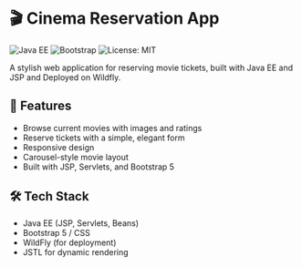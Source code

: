 # 🎬 Cinema Reservation App

![Java EE](https://img.shields.io/badge/Java%20EE-8-blue)
![Bootstrap](https://img.shields.io/badge/Bootstrap-5-red)
![License: MIT](https://img.shields.io/badge/License-MIT-yellow.svg)

A stylish web application for reserving movie tickets, built with Java EE and JSP and Deployed on Wildfly.

## 🚀 Features

- Browse current movies with images and ratings
- Reserve tickets with a simple, elegant form
- Responsive design
- Carousel-style movie layout
- Built with JSP, Servlets, and Bootstrap 5

## 🛠️ Tech Stack

- Java EE (JSP, Servlets, Beans)
- Bootstrap 5 / CSS
- WildFly (for deployment)
- JSTL for dynamic rendering



